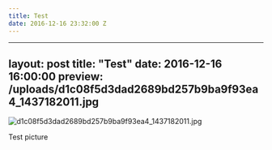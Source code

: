```yaml
---
title: Test
date: 2016-12-16 23:32:00 Z
---
```


---
layout: post
title:  "Test"
date:   2016-12-16 16:00:00
preview: /uploads/d1c08f5d3dad2689bd257b9ba9f93ea4_1437182011.jpg
---
![d1c08f5d3dad2689bd257b9ba9f93ea4_1437182011.jpg](/uploads/d1c08f5d3dad2689bd257b9ba9f93ea4_1437182011.jpg)

Test picture